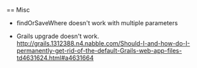 == Misc

* findOrSaveWhere doesn't work with multiple parameters

* Grails upgrade doesn't work. http://grails.1312388.n4.nabble.com/Should-I-and-how-do-I-permanently-get-rid-of-the-default-Grails-web-app-files-td4631624.html#a4631664